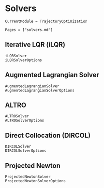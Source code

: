 # Solvers
```@meta
CurrentModule = TrajectoryOptimization
```

```@contents
Pages = ["solvers.md"]
```

## Iterative LQR (iLQR)
```@docs
iLQRSolver
iLQRSolverOptions
```

## Augmented Lagrangian Solver
```@docs
AugmentedLagrangianSolver
AugmentedLagrangianSolverOptions
```


## ALTRO
```@docs
ALTROSolver
ALTROSolverOptions
```

## Direct Collocation (DIRCOL)
```@docs
DIRCOLSolver
DIRCOLSolverOptions
```

## Projected Newton
```@docs
ProjectedNewtonSolver
ProjectedNewtonSolverOptions
```
